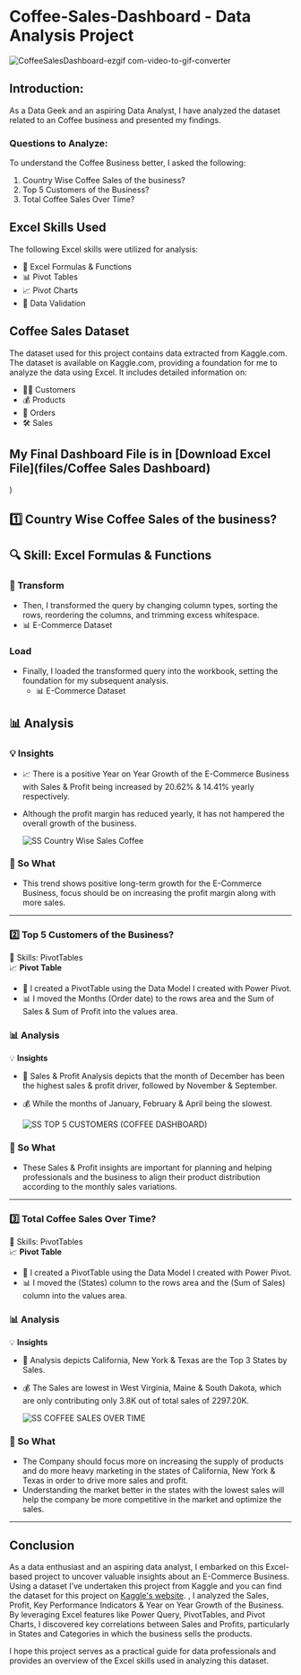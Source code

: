 # Coffee-Sales-Dashboard - Data Analysis Project

![CoffeeSalesDashboard-ezgif com-video-to-gif-converter](https://github.com/user-attachments/assets/64a84c43-b31b-4ddb-8ee4-2e0649ea56c9)


## Introduction:

As a Data Geek and an aspiring Data Analyst, I have analyzed the dataset related to an Coffee business and presented my findings.

### Questions to Analyze:
To understand the Coffee Business better, I asked the following:
1. Country Wise Coffee Sales of the business?
2. Top 5 Customers of the Business?
3. Total Coffee Sales Over Time?

## Excel Skills Used
The following Excel skills were utilized for analysis:

- 🧮 Excel Formulas & Functions
- 📊 Pivot Tables
- 📈 Pivot Charts
- 💪 Data Validation

## Coffee Sales Dataset
The dataset used for this project contains data extracted from Kaggle.com. The dataset is available on Kaggle.com, providing a foundation for me to analyze the data using Excel.
It includes detailed information on:
- 👨‍💼 Customers
- 💰 Products
- 📍 Orders
- 🛠️ Sales

## My Final Dashboard File is in [Download Excel File](files/Coffee Sales Dashboard)
)

  
 ## 1️⃣  Country Wise Coffee Sales of the business?

## 🔍 Skill: Excel Formulas & Functions



### 🔄 Transform
- Then, I transformed the query by changing column types, sorting the rows, reordering the columns, and trimming excess whitespace.
- 📊 E-Commerce Dataset

 




### Load
- Finally, I loaded the transformed query into the workbook, setting the foundation for my subsequent analysis.
  - 📊 E-Commerce Dataset
 
   



## 📊 Analysis

### 💡 Insights
- 📈 There is a positive Year on Year Growth of the E-Commerce Business with Sales & Profit being increased by 20.62% & 14.41% yearly respectively.
- Although the profit margin has reduced yearly, it has not hampered the overall growth of the business.

  ![SS Country Wise Sales Coffee](https://github.com/user-attachments/assets/7881f763-8398-4b51-92c4-176dff30d6b4)




### 🤔 So What
- This trend shows positive long-term growth for the E-Commerce Business, focus should be on increasing the profit margin along with more sales.

---

### 2️⃣ Top 5 Customers of the Business?

🧮 Skills: PivotTables  
📈 **Pivot Table**
- 🔢 I created a PivotTable using the Data Model I created with Power Pivot.
- 📊 I moved the Months (Order date) to the rows area and the Sum of Sales & Sum of Profit into the values area.

### 📊 Analysis

💡 **Insights**
- 💼 Sales & Profit Analysis depicts that the month of December has been the highest sales & profit driver, followed by November & September.
- 💰 While the months of January, February & April being the slowest.

  ![SS TOP 5 CUSTOMERS (COFFEE DASHBOARD)](https://github.com/user-attachments/assets/9cd49243-fd65-4b45-83ac-a20fe520a560)





### 🤔 So What
- These Sales & Profit insights are important for planning and helping professionals and the business to align their product distribution according to the monthly sales variations.

---

### 3️⃣ Total Coffee Sales Over Time?

🧮 Skills: PivotTables  
📈 **Pivot Table**
- 🔢 I created a PivotTable using the Data Model I created with Power Pivot.
- 📊 I moved the (States) column to the rows area and the (Sum of Sales) column into the values area.

### 📊 Analysis

💡 **Insights**
- 💼 Analysis depicts California, New York & Texas are the Top 3 States by Sales.
- 💰 The Sales are lowest in West Virginia, Maine & South Dakota, which are only contributing only 3.8K out of total sales of 2297.20K.

  ![SS COFFEE SALES OVER TIME](https://github.com/user-attachments/assets/683e889d-5469-470c-834f-b0d8da93c643)




### 🤔 So What
- The Company should focus more on increasing the supply of products and do more heavy marketing in the states of California, New York & Texas in order to drive more sales and profit.
- Understanding the market better in the states with the lowest sales will help the company be more competitive in the market and optimize the sales.

---


## Conclusion
As a data enthusiast and an aspiring data analyst, I embarked on this Excel-based project to uncover valuable insights about an E-Commerce Business. Using a dataset I’ve undertaken this project from Kaggle and you can find the dataset for this project on [Kaggle's website](https://www.kaggle.com).
, I analyzed the Sales, Profit, Key Performance Indicators & Year on Year Growth of the Business. By leveraging Excel features like Power Query, PivotTables, and Pivot Charts, I discovered key correlations between Sales and Profits, particularly in States and Categories in which the business sells the products.

I hope this project serves as a practical guide for data professionals and provides an overview of the Excel skills used in analyzing this dataset.
